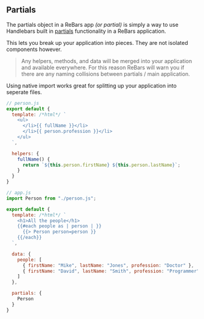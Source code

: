 ## Partials

The partials object in a ReBars app _(or partial)_ is simply a way to use Handlebars built in [partials](https://handlebarsjs.com/guide/partials.html) functionality in a ReBars application.

This lets you break up your application into pieces. They are not isolated components however.

> Any helpers, methods, and data will be merged into your application and available everywhere. For this reason ReBars will warn you if there are any naming collisions between partials / main application.

Using native import works great for splitting up your application into seperate files.

```javascript
// person.js
export default {
  template: /*html*/ `
    <ul>
      </li>{{ fullName }}</li>
      </li>{{ person.profession }}</li>
    </ul>
  `,

  helpers: {
    fullName() {
      return `${this.person.firstName} ${this.person.lastName}`;
    }
  }
}
```

```javascript
// app.js
import Person from "./person.js";

export default {
  template: /*html*/ `
    <h1>All the people</h1>
    {{#each people as | person | }}
      {{> Person person=person }}
    {{/each}}
  `,

  data: {
    people: [
      { firstName: "Mike", lastName: "Jones", profession: "Doctor" },
      { firstName: "David", lastName: "Smith", profession: "Programmer" },
    ]
  },

  partials: {
    Person
  }
}
```
